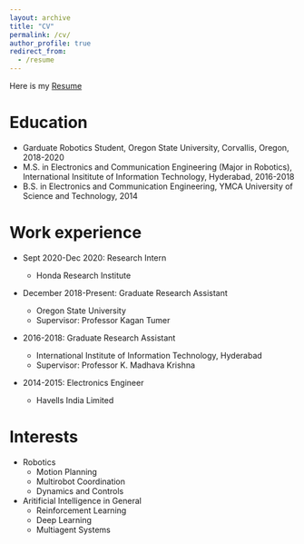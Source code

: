 ```yaml
---
layout: archive
title: "CV"
permalink: /cv/
author_profile: true
redirect_from:
  - /resume
---
```


Here is my [Resume](https://github.com/EnnaSachdeva/ennasachdeva_roboticist.github.io/blob/master/files/resume_Enna.pdf)<br>

Education
======
* Garduate Robotics Student, Oregon State University, Corvallis, Oregon, 2018-2020
* M.S. in Electronics and Communication Engineering (Major in Robotics), International Insititute of Information Technology, Hyderabad, 2016-2018
* B.S. in Electronics and Communication Engineering, YMCA University of Science and Technology, 2014

Work experience
======


* Sept 2020-Dec 2020: Research Intern
  * Honda Research Institute
  

* December 2018-Present: Graduate Research Assistant
  * Oregon State University
  * Supervisor: Professor Kagan Tumer



* 2016-2018: Graduate Research Assistant
  * International Institute of Information Technology, Hyderabad
  * Supervisor: Professor K. Madhava Krishna 

* 2014-2015: Electronics Engineer
  * Havells India Limited
  
Interests
======
* Robotics
  * Motion Planning 
  * Multirobot Coordination
  * Dynamics and Controls
* Aritificial Intelligence in General
  * Reinforcement Learning 
  * Deep Learning
  * Multiagent Systems

